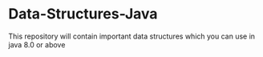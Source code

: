 # Data-Structures-Java

This repository will contain important data structures which you can use in java 8.0 or above
